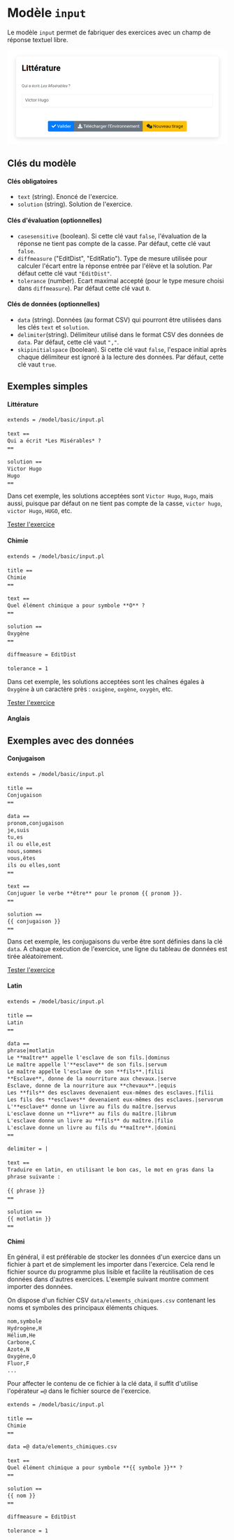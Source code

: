 # Modèle `input`

Le modèle `input` permet de fabriquer des exercices avec un champ de réponse textuel libre.

[![](input1.png)](https://pl.u-pem.fr/filebrowser/demo/33986/)

## Clés du modèle

#### Clés obligatoires
* `text` (string). Enoncé de l'exercice.
* `solution` (string). Solution de l'exercice.

#### Clés d'évaluation (optionnelles)
* `casesensitive` (boolean). Si cette clé vaut `false`, l'évaluation de la réponse ne tient pas compte de la casse. Par défaut, cette clé vaut `false`.
* `diffmeasure` ("EditDist", "EditRatio"). Type de mesure utilisée pour calculer l'écart entre la réponse entrée par l'élève et la solution. Par défaut cette clé vaut `"EditDist"`.
* `tolerance` (number). Ecart maximal accepté (pour le type mesure choisi dans `diffmeasure`). Par défaut cette clé vaut `0`.

#### Clés de données (optionnelles)
* `data` (string). Données (au format CSV) qui pourront être utilisées dans les clés `text` et `solution`.
* `delimiter`(string). Délimiteur utilisé dans le format CSV des données de `data`. Par défaut, cette clé vaut `","`.
* `skipinitialspace` (boolean). Si cette clé vaut `false`, l'espace initial après chaque délimiteur est ignoré à la lecture des données. Par défaut, cette clé vaut `true`.

## Exemples simples

#### Littérature

~~~
extends = /model/basic/input.pl

text ==
Qui a écrit *Les Misérables* ?
==

solution ==
Victor Hugo
Hugo
==
~~~

Dans cet exemple, les solutions acceptées sont `Victor Hugo`, `Hugo`, mais aussi, puisque par défaut on ne tient pas compte de la casse, `victor hugo`, `victor Hugo`, `HUGO`, etc.

[Tester l'exercice](https://pl.u-pem.fr/filebrowser/demo/33986/)

#### Chimie

~~~
extends = /model/basic/input.pl

title ==
Chimie
==

text ==
Quel élément chimique a pour symbole **O** ?
==

solution ==
Oxygène
==

diffmeasure = EditDist

tolerance = 1
~~~

Dans cet exemple, les solutions acceptées sont les chaînes égales à `Oxygène` à un caractère près : `oxigène`, `oxgène`, `oxygèn`, etc.

[Tester l'exercice](https://pl.u-pem.fr/filebrowser/demo/34253/)

#### Anglais

## Exemples avec des données

#### Conjugaison

~~~
extends = /model/basic/input.pl

title ==
Conjugaison
==

data ==
pronom,conjugaison
je,suis
tu,es
il ou elle,est
nous,sommes
vous,êtes
ils ou elles,sont
==

text ==
Conjuguer le verbe **être** pour le pronom {{ pronom }}.
==

solution ==
{{ conjugaison }}
==
~~~

Dans cet exemple, les conjugaisons du verbe être sont définies dans la clé `data`. A chaque exécution de l'exercice, une ligne du tableau de données est tirée aléatoirement.

[Tester l'exercice](https://pl.u-pem.fr/filebrowser/demo/34257/)

#### Latin

~~~
extends = /model/basic/input.pl

title ==
Latin
==

data ==
phrase|motlatin
Le **maître** appelle l'esclave de son fils.|dominus
Le maître appelle l'**esclave** de son fils.|servum
Le maître appelle l'esclave de son **fils**.|filii
**Esclave**, donne de la nourriture aux chevaux.|serve
Esclave, donne de la nourriture aux **chevaux**.|equis
Les **fils** des esclaves devenaient eux-mêmes des esclaves.|filii
Les fils des **esclaves** devenaient eux-mêmes des esclaves.|servorum
L'**esclave** donne un livre au fils du maître.|servus
L'esclave donne un **livre** au fils du maître.|librum
L'esclave donne un livre au **fils** du maître.|filio
L'esclave donne un livre au fils du **maître**.|domini
==

delimiter = |

text ==
Traduire en latin, en utilisant le bon cas, le mot en gras dans la phrase suivante :

{{ phrase }}
==

solution ==
{{ motlatin }}
==
~~~

#### Chimi

En général, il est préférable de stocker les données d'un exercice dans un fichier à part et de simplement les importer dans l'exercice. Cela rend le fichier source du programme plus lisible et facilite la réutilisation de ces données dans d'autres exercices. L'exemple suivant montre comment importer des données.

On dispose d'un fichier CSV `data/elements_chimiques.csv` contenant les noms et symboles des principaux éléments chiques.

~~~
nom,symbole
Hydrogène,H
Hélium,He
Carbone,C
Azote,N
Oxygène,O
Fluor,F
...
~~~

Pour affecter le contenu de ce fichier à la clé data, il suffit d'utilise l'opérateur `=@` dans le fichier source de l'exercice.

~~~
extends = /model/basic/input.pl

title ==
Chimie
==

data =@ data/elements_chimiques.csv

text ==
Quel élément chimique a pour symbole **{{ symbole }}** ?
==

solution ==
{{ nom }}
==

diffmeasure = EditDist

tolerance = 1
~~~
